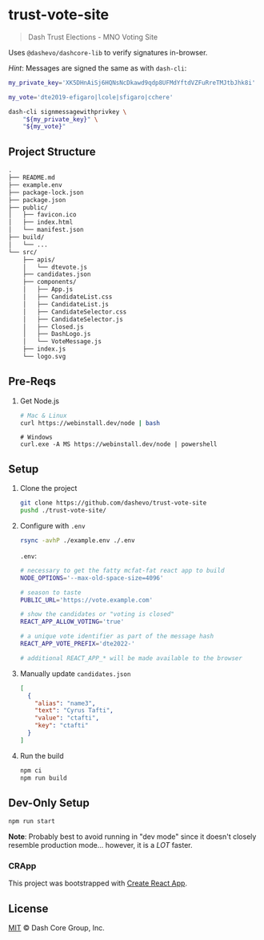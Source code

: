 # trust-vote-site

> Dash Trust Elections - MNO Voting Site

Uses `@dashevo/dashcore-lib` to verify signatures in-browser.

_Hint_: Messages are signed the same as with `dash-cli`:

```bash
my_private_key='XK5DHnAiSj6HQNsNcDkawd9qdp8UFMdYftdVZFuRreTMJtbJhk8i'

my_vote='dte2019-efigaro|lcole|sfigaro|cchere'

dash-cli signmessagewithprivkey \
    "${my_private_key}" \
    "${my_vote}"
```

## Project Structure

```txt
.
├── README.md
├── example.env
├── package-lock.json
├── package.json
├── public/
│   ├── favicon.ico
│   ├── index.html
│   └── manifest.json
├── build/
│   └── ...
└── src/
    ├── apis/
    │   └── dtevote.js
    ├── candidates.json
    ├── components/
    │   ├── App.js
    │   ├── CandidateList.css
    │   ├── CandidateList.js
    │   ├── CandidateSelector.css
    │   ├── CandidateSelector.js
    │   ├── Closed.js
    │   ├── DashLogo.js
    │   └── VoteMessage.js
    ├── index.js
    └── logo.svg
```

## Pre-Reqs

1. Get Node.js
   ```bash
   # Mac & Linux
   curl https://webinstall.dev/node | bash
   ```
   ```pwsh
   # Windows
   curl.exe -A MS https://webinstall.dev/node | powershell
   ```

## Setup

1. Clone the project
   ```bash
   git clone https://github.com/dashevo/trust-vote-site
   pushd ./trust-vote-site/
   ```
2. Configure with `.env`

   ```bash
   rsync -avhP ./example.env ./.env
   ```

   `.env`:

   ```bash
   # necessary to get the fatty mcfat-fat react app to build
   NODE_OPTIONS='--max-old-space-size=4096'

   # season to taste
   PUBLIC_URL='https://vote.example.com'

   # show the candidates or "voting is closed"
   REACT_APP_ALLOW_VOTING='true'

   # a unique vote identifier as part of the message hash
   REACT_APP_VOTE_PREFIX='dte2022-'

   # additional REACT_APP_* will be made available to the browser
   ```

3. Manually update `candidates.json`
   ```json
   [
     {
       "alias": "name3",
       "text": "Cyrus Tafti",
       "value": "ctafti",
       "key": "ctafti"
     }
   ]
   ```
4. Run the build
   ```bash
   npm ci
   npm run build
   ```

## Dev-Only Setup

```bash
npm run start
```

**Note**: Probably best to avoid running in "dev mode" since it doesn't closely resemble production mode... however, it is a _LOT_ faster.

### CRApp

This project was bootstrapped with [Create React App](https://github.com/facebook/create-react-app).

## License

[MIT](LICENSE) &copy; Dash Core Group, Inc.
